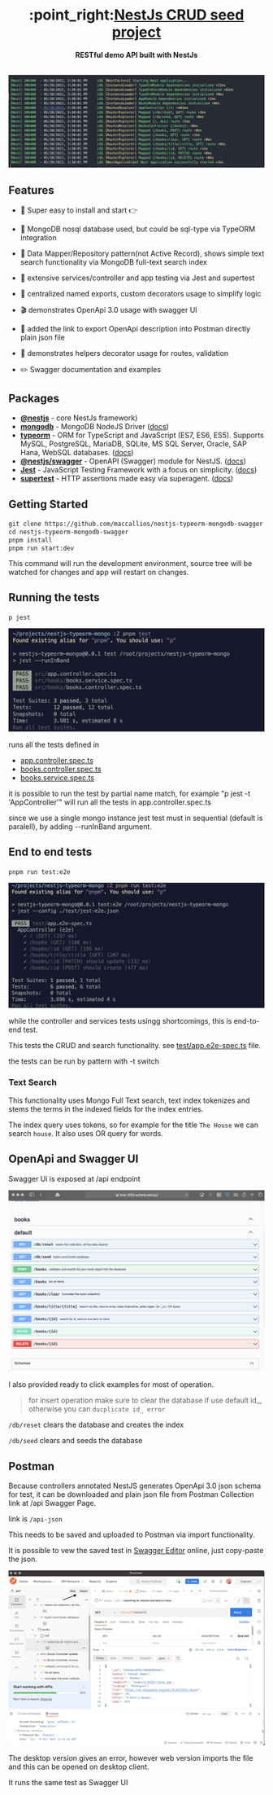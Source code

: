<!-- https://github.com/nestjsx/crud -->

<div align="center">
  <h1>:point_right:<a href="https://github.com/maccallios/nestjs-typeorm-mongodb-swagger">NestJs CRUD seed project
  </a></h1>
</div>

<div align="center">
  <strong>RESTful demo API built with NestJs</strong>
</div>

<br />

![app overview](docs/images/app-overview.png)


## Features

- :electric_plug: Super easy to install and start :point_right:

- :octopus: MongoDB nosql database used, but could be sql-type via TypeORM integration

- :mag_right: Data Mapper/Repository pattern(not Active Record), shows simple text search functionality via MongoDB full-text search index

- :telescope: extensive services/controller and app testing via Jest and supertest

- :space_invader: centralized named exports, custom decorators usage to simplify logic

- :clapper: demonstrates OpenApi 3.0 usage with swagger UI

- :wrench: added the link to export OpenApi description into Postman directly plain json file

- :gift: demonstrates helpers decorator usage for routes, validation

- :pencil2: Swagger documentation and examples

## Packages

- [**@nestjs**](https://nestjs.com) - core NestJs framework)
- [**mongodb**](https://www.npmjs.com/package/mongodb) - MongoDB NodeJS Driver ([docs](https://www.mongodb.com/docs/drivers/node/current/))
- [**typeorm**](https://www.npmjs.com/package/typeorm) - ORM for TypeScript and JavaScript (ES7, ES6, ES5). Supports MySQL, PostgreSQL, MariaDB, SQLite, MS SQL Server, Oracle, SAP Hana, WebSQL databases. ([docs](https://github.com/nestjsx/crud/wiki/ServiceTypeorm))
- [**@nestjs/swagger**](https://www.npmjs.com/@nestjs/swagger) - OpenAPI (Swagger) module for NestJS. ([docs](https://swagger.io/specification))
- [**Jest**](https://www.npmjs.com/jest) - JavaScript Testing Framework with a focus on simplicity. ([docs](https://jestjs.io))
- [**supertest**](https://www.npmjs.com/supertest) - HTTP assertions made easy via superagent. ([docs](https://github.com/visionmedia/supertest#readme))

## Getting Started

```
git clone https://github.com/maccallios/nestjs-typeorm-mongodb-swagger
cd nestjs-typeorm-mongodb-swagger
pnpm install
pnpm run start:dev
```

This command will run the development environment, source tree will be watched for changes and app will restart on changes.

## Running the tests

```
p jest
```

![app overview](docs/images/tests-services.png)

runs all the tests defined in

* [app.controller.spec.ts](src/app.controller.ts)
* [books.controller.spec.ts](src/books.controller.spec.ts)
* [books.service.spec.ts](src/books.service.spec.ts)


it is possible to run the test by partial name match,
for example "p jest -t 'AppController'"
will run all the tests in app.controller.spec.ts

since we use a single mongo instance jest test must in sequential (default is paralell), by adding --runInBand argument.


## End to end tests

```
pnpm run test:e2e
```

![app overview](docs/images/test-e2e.png)

while the controller and services tests usingg shortcomings,
this is end-to-end test.

This tests the CRUD and search functionality.
see [test/app.e2e-spec.ts](test/app.e2e-spec.ts) file.

the tests can be run by pattern with -t switch

### Text Search

This functionality uses Mongo Full Text search,
text index tokenizes and stems the terms in the indexed fields for the index entries.

The index query uses tokens, so for example for the title `The House` we can search `house`. It also uses OR query for words.

## OpenApi and Swagger UI

Swagger Ui is exposed at /api endpoint

![This is an image](docs/images/swagger.png)

I also provided ready to click examples for most of operation.
> for insert operation make sure to clear the database if use default id_, otherwise you can `ducplicate id_ error`

`/db/reset` clears the database and creates the index

`/db/seed`  clears and seeds the database

## Postman

Because controllers annotated NestJS generates OpenApi 3.0 json schema for test, it can be downloaded and plain json file from 
Postman Collection link at /api Swagger Page.

link is `/api-json`

This needs to be saved and uploaded to Postman via import functionality.

It is possible to vew the saved test in [Swagger Editor](https://editor.swagger.io) online, just copy-paste the json.


![Postman import](docs/images/postman-web-import.png)

The desktop version gives an error, however web version imports the file and this can be opened on desktop client.

It runs the same test as Swagger UI
